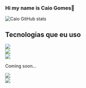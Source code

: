 
### Hi my name is Caio Gomes🤙
![Caio GitHub stats](https://github-readme-stats.vercel.app/api?username=Caio-Gomes2007&show_icons=true&theme=dracula)

## Tecnologias que eu uso
<div style='diapls:inline_block'>
    <img src="https://img.shields.io/badge/JavaScript-F7DF1E?style=for-the-badge&logo=javascript&logoColor=black"/>
 <div>
   <div style='diapls:inline_block'>
    <img src="https://img.shields.io/badge/HTML5-E34F26?style=for-the-badge&logo=html5&logoColor=white"/>
 <div>
<div style='diapls:inline_block'>
    <img src="https://img.shields.io/badge/CSS3-1572B6?style=for-the-badge&logo=css3&logoColor=white"/>
 <div>
   
<p>Coming soon...<p/>
   
   <div style='diapls:inline_block'>
    <img src="https://img.shields.io/badge/PHP-777BB4?style=for-the-badge&logo=php&logoColor=white"/>
 <div>
     
   <div style='diapls:inline_block'>
    <img src="https://img.shields.io/badge/MySQL-00000F?style=for-the-badge&logo=mysql&logoColor=white"/>
 <div>

